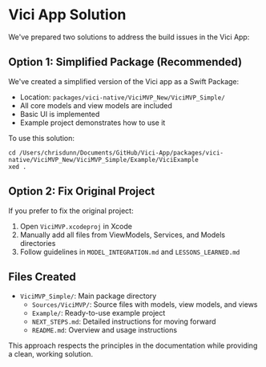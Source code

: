 # Vici App Solution

We've prepared two solutions to address the build issues in the Vici App:

## Option 1: Simplified Package (Recommended)

We've created a simplified version of the Vici app as a Swift Package:
- Location: `packages/vici-native/ViciMVP_New/ViciMVP_Simple/`
- All core models and view models are included
- Basic UI is implemented
- Example project demonstrates how to use it

To use this solution:
```
cd /Users/chrisdunn/Documents/GitHub/Vici-App/packages/vici-native/ViciMVP_New/ViciMVP_Simple/Example/ViciExample
xed .
```

## Option 2: Fix Original Project

If you prefer to fix the original project:
1. Open `ViciMVP.xcodeproj` in Xcode
2. Manually add all files from ViewModels, Services, and Models directories
3. Follow guidelines in `MODEL_INTEGRATION.md` and `LESSONS_LEARNED.md`

## Files Created

- `ViciMVP_Simple/`: Main package directory
  - `Sources/ViciMVP/`: Source files with models, view models, and views
  - `Example/`: Ready-to-use example project
  - `NEXT_STEPS.md`: Detailed instructions for moving forward
  - `README.md`: Overview and usage instructions

This approach respects the principles in the documentation while providing a clean, working solution. 